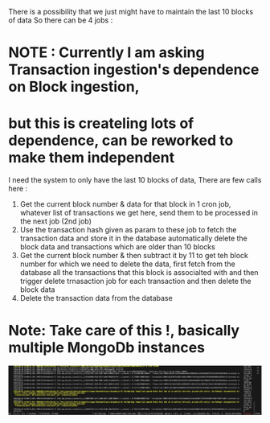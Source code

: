 There is a possibility that we just might have to maintain the last 10 blocks of data
So there can be 4 jobs :

# NOTE : Currently I am asking Transaction ingestion's dependence on Block ingestion,

# but this is createling lots of dependence, can be reworked to make them independent

I need the system to only have the last 10 blocks of data,
There are few calls here :

1. Get the current block number & data for that block in 1 cron job, whatever list of transactions we get here, send them to be processed in the next job (2nd job)
2. Use the transaction hash given as param to these job to fetch the transaction data and store it in the database
   automatically delete the block data and transactions which are older than 10 blocks
3. Get the current block number & then subtract it by 11 to get teh block number for which we need to delete the data, first fetch from the database all the transactions that this block is associalted with and then trigger delete trnasaction job for each transaction and then delete the block data
4. Delete the transaction data from the database

# Note: Take care of this !, basically multiple MongoDb instances

![alt text](image.png)
